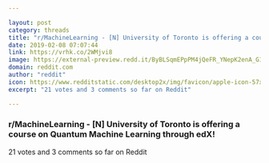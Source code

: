 ```yaml
---

layout: post
category: threads
title: "r/MachineLearning - [N] University of Toronto is offering a course on Quantum Machine Learning through edX!"
date: 2019-02-08 07:07:44
link: https://vrhk.co/2WMjvi8
image: https://external-preview.redd.it/ByBLSqmEPpPM4jQeFR_YNepK2enA_G1yYoR7yf9PVwg.jpg?auto=webp&s=51fea1e9c0d2b45f53d7c1199330977bf66bcbfe
domain: reddit.com
author: "reddit"
icon: https://www.redditstatic.com/desktop2x/img/favicon/apple-icon-57x57.png
excerpt: "21 votes and 3 comments so far on Reddit"

---
```


### r/MachineLearning - [N] University of Toronto is offering a course on Quantum Machine Learning through edX!

21 votes and 3 comments so far on Reddit
